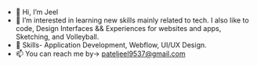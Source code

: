 - 👋 Hi, I’m Jeel
- 👀 I’m interested in learning new skills mainly related to tech. I also like to code, Design Interfaces && Experiences for websites and apps, Sketching, and Volleyball.
- 🌱 Skills- Application Development, Webflow, UI/UX Design.
- 📫 You can reach me by-> pateljeel9537@gmail.com

<!---
Jeel9/Jeel9 is a ✨ special ✨ repository because its `README.md` (this file) appears on your GitHub profile.
You can click the Preview link to take a look at your changes.
--->
